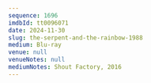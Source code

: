 ```yaml
---
sequence: 1696
imdbId: tt0096071
date: 2024-11-30
slug: the-serpent-and-the-rainbow-1988
medium: Blu-ray
venue: null
venueNotes: null
mediumNotes: Shout Factory, 2016
---
```


